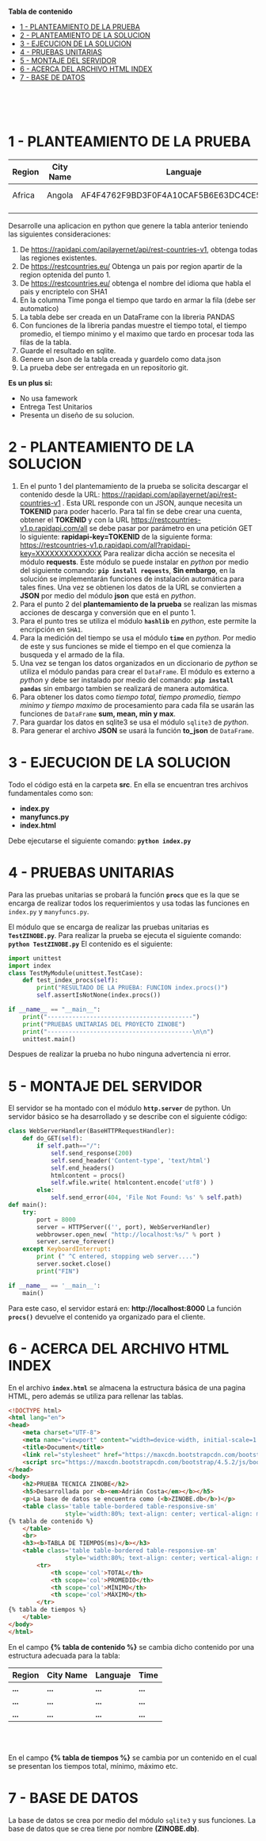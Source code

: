 **Tabla de contenido**
- [1 - PLANTEAMIENTO DE LA PRUEBA](#1---planteamiento-de-la-prueba)
- [2 - PLANTEAMIENTO DE LA SOLUCION](#2---planteamiento-de-la-solucion)
- [3 - EJECUCION DE LA SOLUCION](#3---ejecucion-de-la-solucion)
- [4 - PRUEBAS UNITARIAS](#4---pruebas-unitarias)
- [5 - MONTAJE DEL SERVIDOR](#5---montaje-del-servidor)
- [6 - ACERCA DEL ARCHIVO HTML INDEX](#6---acerca-del-archivo-html-index)
- [7 - BASE DE DATOS](#7---base-de-datos)



<br>
<br>
<br>

# 1 - PLANTEAMIENTO DE LA PRUEBA
|  Region | City Name |  Languaje | Time  |
|---|---|---|---|
|  Africa | Angola  |  AF4F4762F9BD3F0F4A10CAF5B6E63DC4CE543724 | 0.23 ms  |
|   |   |   |   |
|   |   |   |   |

Desarrolle una aplicacion en python que genere la tabla anterior teniendo las siguientes consideraciones:

1. De https://rapidapi.com/apilayernet/api/rest-countries-v1, obtenga todas las regiones existentes.
2. De https://restcountries.eu/ Obtenga un pais por region apartir de la region optenida del punto 1.
3. De https://restcountries.eu/ obtenga el nombre del idioma que habla el pais y encriptelo con SHA1
4. En la columna Time ponga el tiempo que tardo en armar la fila (debe ser automatico)
5. La tabla debe ser creada en un DataFrame con la libreria PANDAS
6. Con funciones de la libreria pandas muestre el tiempo total, el tiempo promedio, el tiempo minimo y el maximo que tardo en procesar toda las filas de la tabla.
7. Guarde el resultado en sqlite.
8. Genere un Json de la tabla creada y guardelo como data.json
9. La prueba debe ser entregada en un repositorio git.


**Es un plus si:**
* No usa famework
* Entrega Test Unitarios
* Presenta un diseño de su solucion.



# 2 - PLANTEAMIENTO DE LA SOLUCION
1. En el punto 1 del plantemamiento de la prueba se solicita descargar el contenido desde la URL: https://rapidapi.com/apilayernet/api/rest-countries-v1 . Esta URL responde con un JSON, aunque necesita un **TOKENID** para poder hacerlo. Para tal fin se debe crear una cuenta, obtener el **TOKENID** y con la URL https://restcountries-v1.p.rapidapi.com/all se debe pasar por parámetro en una petición GET lo siguiente: **rapidapi-key=TOKENID** de la siguiente forma:
https://restcountries-v1.p.rapidapi.com/all?rapidapi-key=XXXXXXXXXXXXXX
Para realizar dicha acción se necesita el módulo **requests**. Este módulo se puede instalar en *python* por medio del siguiente comando: **`pip install requests`**, **Sin embargo**, en la solución se implementarán funciones de instalación automática para tales fines.
Una vez se obtienen los datos de la URL se convierten a **JSON** por medio del módulo **json** que está en *python*.
2. Para el punto 2 del **plantemamiento de la prueba** se realizan las mismas acciones de descarga y conversión que en el punto 1.
3. Para el punto tres se utiliza el módulo **`hashlib`** en *python*, este permite la encripción en `SHA1`.
4. Para la medición del tiempo se usa el módulo **`time`** en *python*. Por medio de este y sus funciones se mide el tiempo en el que comienza la busqueda y el armado de la fila.
5. Una vez se tengan los datos organizados en un diccionario de *python* se utiliza el módulo pandas para crear el `DataFrame`. El módulo es externo a *python* y debe ser instalado por medio del comando:
**`pip install pandas`**
sin embargo tambien se realizará de manera automática.
6. Para obtener los datos como *tiempo total, tiempo promedio, tiempo minimo y tiempo maximo* de procesamiento para cada fila se usarán las funciones de `DataFrame` **sum, mean, min y max**.
7. Para guardar los datos en sqlite3 se usa el módulo `sqlite3` de *python*.
8. Para generar el archivo **JSON** se usará la función **to_json** de `DataFrame`.




# 3 - EJECUCION DE LA SOLUCION

Todo el código está en la carpeta **src**. En ella se encuentran tres archivos fundamentales como son:

- **index.py**
- **manyfuncs.py**
- **index.html**

Debe ejecutarse el siguiente comando:
**`python index.py`**



# 4 - PRUEBAS UNITARIAS

Para las pruebas unitarias se probará la función **`procs`** que es la que se encarga de realizar todos los requerimientos y usa todas las funciones en `index.py` y `manyfuncs.py`.

El módulo que se encarga de realizar las pruebas unitarias es **`TestZINOBE.py`**. Para realizar la prueba se ejecuta el siguiente comando:
**`python TestZINOBE.py`**
El contenido es el siguiente:
```python
import unittest
import index 
class TestMyModule(unittest.TestCase):
    def test_index_procs(self):
        print("RESULTADO DE LA PRUEBA: FUNCION index.procs()")
        self.assertIsNotNone(index.procs())

if __name__ == "__main__":
    print("-----------------------------------------")
    print("PRUEBAS UNITARIAS DEL PROYECTO ZINOBE")
    print("-----------------------------------------\n\n")
    unittest.main()
```
Despues de realizar la prueba no hubo ninguna advertencia ni error.


# 5 - MONTAJE DEL SERVIDOR
El servidor se ha montado con el módulo **`http.server`** de python.
Un servidor básico se ha desarrollado y se describe con el siguiente código:
```python
class WebServerHandler(BaseHTTPRequestHandler):
    def do_GET(self):
        if self.path=="/":
            self.send_response(200)
            self.send_header('Content-type', 'text/html')
            self.end_headers()
            htmlcontent = procs()
            self.wfile.write( htmlcontent.encode('utf8') )
        else:
            self.send_error(404, 'File Not Found: %s' % self.path)
def main():
    try:
        port = 8000
        server = HTTPServer(('', port), WebServerHandler)
        webbrowser.open_new( "http://localhost:%s/" % port )
        server.serve_forever()
    except KeyboardInterrupt:
        print (" ^C entered, stopping web server....")
        server.socket.close()
        print("FIN")

if __name__ == '__main__':
    main()
```
Para este caso, el servidor estará en:
**http://localhost:8000**
La función **`procs()`** devuelve el contenido ya organizado para el cliente.



# 6 - ACERCA DEL ARCHIVO HTML INDEX
En el archivo **`index.html`** se almacena la estructura básica de una pagina HTML, pero además se utiliza para rellenar las tablas.
```html
<!DOCTYPE html>
<html lang="en">
<head>
    <meta charset="UTF-8">
    <meta name="viewport" content="width=device-width, initial-scale=1.0">
    <title>Document</title>
    <link rel="stylesheet" href="https://maxcdn.bootstrapcdn.com/bootstrap/4.5.2/css/bootstrap.min.css">
    <script src="https://maxcdn.bootstrapcdn.com/bootstrap/4.5.2/js/bootstrap.min.js"></script>
</head>
<body>
    <h2>PRUEBA TECNICA ZINOBE</h2>
    <h5>Desarrollada por <b><em>Adrián Costa</em></b></h5>
    <p>La base de datos se encuentra como (<b>ZINOBE.db</b>)</p>
    <table class='table table-bordered table-responsive-sm' 
                style='width:80%; text-align: center; vertical-align: middle;' >
{% tabla de contenido %}
    </table>
    <br>
    <h3><b>TABLA DE TIEMPOS(ms)</b></h3>
    <table class='table table-bordered table-responsive-sm' 
                style='width:80%; text-align: center; vertical-align: middle;' >
        <tr>
            <th scope='col'>TOTAL</th>
            <th scope='col'>PROMEDIO</th>
            <th scope='col'>MÍNIMO</th>
            <th scope='col'>MÁXIMO</th>
        </tr>
{% tabla de tiempos %}
    </table>
</body>
</html>
```
En el campo **{% tabla de contenido %}** se cambia dicho contenido por una estructura adecuada para la tabla:

|  Region | City Name |  Languaje | Time  |
|---|---|---|---|
|  **...** | **...**  |  **...** | **...**  |
| **...**  | **...**  | **...**  | **...**  |
| **...**  | **...**  | **...**  | **...**  |
<br>
<br>

En el campo **{% tabla de tiempos %}** se cambia por un contenido en el cual se presentan los tiempos total, mínimo, máximo etc.

# 7 - BASE DE DATOS
La base de datos se crea por medio del módulo `sqlite3` y sus funciones. 
La base de datos que se crea tiene por nombre **(ZINOBE.db)**.

<br><br><br><br><br><br><br><br><br><br>
<br><br><br><br><br><br><br><br><br><br>


